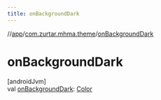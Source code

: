 ```yaml
---
title: onBackgroundDark
---
```

//[app](../../index.html)/[com.zurtar.mhma.theme](index.html)/[onBackgroundDark](on-background-dark.html)



# onBackgroundDark



[androidJvm]\
val [onBackgroundDark](on-background-dark.html): [Color](https://developer.android.com/reference/kotlin/androidx/compose/ui/graphics/Color.html)



